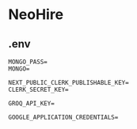 # NeoHire

## .env

```
MONGO_PASS=
MONGO=

NEXT_PUBLIC_CLERK_PUBLISHABLE_KEY=
CLERK_SECRET_KEY=

GROQ_API_KEY=

GOOGLE_APPLICATION_CREDENTIALS=

```
